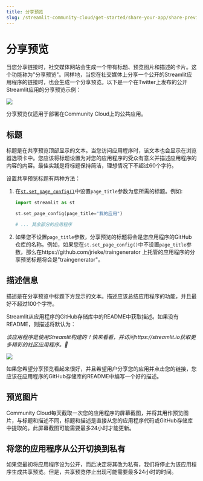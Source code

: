 ```yaml
---
title: 分享预览
slug: /streamlit-community-cloud/get-started/share-your-app/share-previews
---
```


# 分享预览

当您分享链接时，社交媒体网站会生成一个带有标题、预览图片和描述的卡片。这个功能称为"分享预览"。同样地，当您在社交媒体上分享一个公开的Streamlit应用程序的链接时，也会生成一个分享预览。以下是一个在Twitter上发布的公开Streamlit应用的分享预览示例：

<div style={{ marginLeft: '3em' }}>
    <Flex>
    <Image caption="公共Streamlit应用的分享预览" src="/images/streamlit-community-cloud/share-preview-twitter-annotated.png" />
    </Flex>
</div>

<Note>

分享预览仅适用于部署在Community Cloud上的公共应用。

</Note>

## 标题

标题是在共享预览顶部显示的文本。当您访问应用程序时，该文本也会显示在浏览器选项卡中。您应该将标题设置为对您的应用程序的受众有意义并描述应用程序的内容的内容。最佳实践是将标题保持简洁，理想情况下不超过60个字符。

设置共享预览标题有两种方法：

1. 在[`st.set_page_config()`](/library/api-reference/utilities/st.set_page_config)中设置`page_title`参数为您所需的标题。例如:

   ```python
   import streamlit as st

   st.set_page_config(page_title="我的应用")

   # ... 其余部分的应用程序
   ```

2. 如果您不设置`page_title`参数，分享预览的标题将会是您应用程序的GitHub仓库的名称。例如，如果您在`st.set_page_config()`中不设置`page_title`参数，那么在https://github.com/jrieke/traingenerator 上托管的应用程序的分享预览标题将会是"traingenerator"。

## 描述信息

描述是在分享预览中标题下方显示的文本。描述应该总结应用程序的功能，并且最好不超过100个字符。

Streamlit从应用程序的GitHub存储库中的README中获取描述。如果没有README，则描述将默认为：

_该应用程序是使用Streamlit构建的！快来看看，并访问https://streamlit.io获取更多精彩的社区应用程序。🎈_

<div style={{ marginLeft: '6em' }}>
    <Flex>
    <Image caption="当缺少描述时的默认分享预览" src="/images/streamlit-community-cloud/share-preview-private-app.png" />
    </Flex>
</div>

<!-- ![当缺少描述时的默认分享预览](/images/streamlit-community-cloud/share-preview-private-app.png) -->

如果您希望分享预览看起来很好，并且希望用户分享您的应用并点击您的链接，您应该在应用程序的GitHub存储库的README中编写一个好的描述。

## 预览图片

Community Cloud每天截取一次您的应用程序的屏幕截图，并将其用作预览图片，与标题和描述不同，标题和描述是直接从您的应用程序代码或GitHub存储库中提取的。此屏幕截图可能需要最多24小时才能更新。

## 将您的应用程序从公开切换到私有

如果您最初将应用程序设为公开，而后决定将其改为私有，我们将停止为该应用程序生成共享预览。但是，共享预览停止出现可能需要最多24小时的时间。
